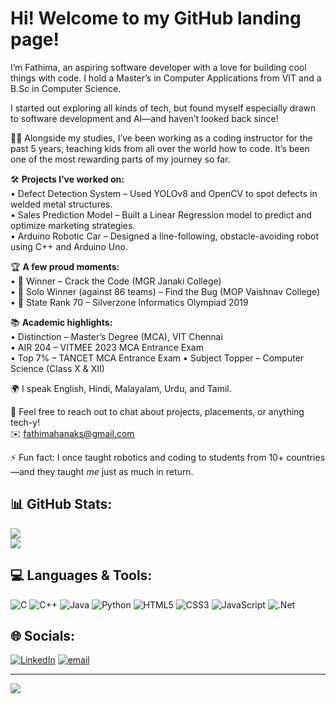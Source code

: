 # Hi! Welcome to my GitHub landing page!  

I’m Fathima, an aspiring software developer with a love for building cool things with code. I hold a Master’s in Computer Applications from VIT and a B.Sc in Computer Science.

I started out exploring all kinds of tech, but found myself especially drawn to software development and AI—and haven’t looked back since!

👩‍🏫 Alongside my studies, I’ve been working as a coding instructor for the past 5 years, teaching kids from all over the world how to code. It’s been one of the most rewarding parts of my journey so far.

🛠 **Projects I’ve worked on:**  
• Defect Detection System – Used YOLOv8 and OpenCV to spot defects in welded metal structures.  
• Sales Prediction Model – Built a Linear Regression model to predict and optimize marketing strategies.  
• Arduino Robotic Car – Designed a line-following, obstacle-avoiding robot using C++ and Arduino Uno.

🏆 **A few proud moments:**  
• 🥇 Winner – Crack the Code (MGR Janaki College)  
• 🥇 Solo Winner (against 86 teams) – Find the Bug (MOP Vaishnav College)  
• 🏅 State Rank 70 – Silverzone Informatics Olympiad 2019

📚 **Academic highlights:**  
• Distinction – Master’s Degree (MCA), VIT Chennai  
• AIR 204 – VITMEE 2023 MCA Entrance Exam  
• Top 7% – TANCET MCA Entrance Exam 
• Subject Topper – Computer Science (Class X & XII)

🌍 I speak English, Hindi, Malayalam, Urdu, and Tamil.

💬 Feel free to reach out to chat about projects, placements, or anything tech-y!  
✉️ fathimahanaks@gmail.com

⚡ Fun fact: I once taught robotics and coding to students from 10+ countries—and they taught *me* just as much in return.



## 📊 GitHub Stats:
![](https://nirzak-streak-stats.vercel.app/?user=fathimahana-ks&theme=material-palenight&hide_border=true)<br/>
![](https://github-readme-stats.vercel.app/api/top-langs/?username=fathimahana-ks&theme=material-palenight&hide_border=true&include_all_commits=false&count_private=true&layout=compact)

## 💻 Languages & Tools:
![C](https://img.shields.io/badge/c-%2300599C.svg?style=flat-square&logo=c&logoColor=white) ![C++](https://img.shields.io/badge/c++-%2300599C.svg?style=flat-square&logo=c%2B%2B&logoColor=white) ![Java](https://img.shields.io/badge/java-%23ED8B00.svg?style=flat-square&logo=openjdk&logoColor=white) ![Python](https://img.shields.io/badge/python-3670A0?style=flat-square&logo=python&logoColor=ffdd54) ![HTML5](https://img.shields.io/badge/html5-%23E34F26.svg?style=flat-square&logo=html5&logoColor=white) ![CSS3](https://img.shields.io/badge/css3-%231572B6.svg?style=flat-square&logo=css3&logoColor=white) ![JavaScript](https://img.shields.io/badge/javascript-%23F7DF1E.svg?style=flat-square&logo=javascript&logoColor=black) ![.Net](https://img.shields.io/badge/.NET-5C2D91?style=flat-square&logo=.net&logoColor=white)


## 🌐 Socials:
[![LinkedIn](https://img.shields.io/badge/LinkedIn-%230077B5.svg?logo=linkedin&logoColor=white)](https://linkedin.com/in/https://www.linkedin.com/in/fathimahana/) [![email](https://img.shields.io/badge/Email-D14836?logo=gmail&logoColor=white)](mailto:fathimahanaks@gmail.com) 



---
[![](https://visitcount.itsvg.in/api?id=fathimahana-ks&icon=0&color=0)](https://visitcount.itsvg.in)
